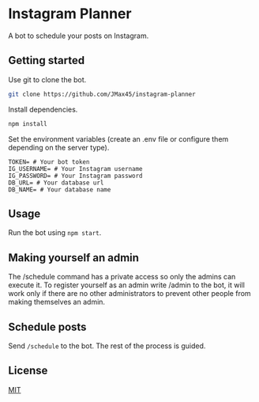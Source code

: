 # Instagram Planner
A bot to schedule your posts on Instagram.

## Getting started
Use git to clone the bot.

```bash
git clone https://github.com/JMax45/instagram-planner
```

Install dependencies.
```bash
npm install
```

Set the environment variables (create an .env file or configure them depending on the server type).
```
TOKEN= # Your bot token
IG_USERNAME= # Your Instagram username
IG_PASSWORD= # Your Instagram password
DB_URL= # Your database url
DB_NAME= # Your database name
```

## Usage
Run the bot using ```npm start```.

## Making yourself an admin
The /schedule command has a private access so only the admins can execute it.
To register yourself as an admin write /admin to the bot, it will work only if
there are no other administrators to prevent other people from making themselves an admin.

## Schedule posts
Send ```/schedule``` to the bot.
The rest of the process is guided.

## License
[MIT](https://choosealicense.com/licenses/mit/)